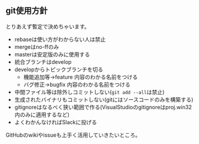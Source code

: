 
## git使用方針

とりあえず暫定で決めちゃいます。

- rebaseは使い方がわからない人は禁止
- mergeはno-ffのみ
- masterは安定版のみに使用する
- 統合ブランチはdevelop
- developからトピックブランチを切る
	- 機能追加等→feature 内容のわかる名前をつける
	- バグ修正→bugfix 内容のわかる名前をつける
- 中間ファイル等は除外しコミットしない(`git add --all`は禁止)
- 生成されたバイナリもコミットしない(gitにはソースコードのみを構築する)
- gitignoreはなるべく狭い範囲で作る(VisualStudioのgitignoreはproj.win32内のみに適用するなど)
- よくわかんなければSlackに投げる

GitHubのwikiやissueも上手く活用していきたいところ。
